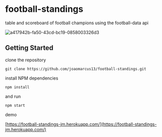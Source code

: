 # football-standings

table and scoreboard of football champions using the football-data api

![a417942b-fa50-43cd-bc19-0858003326d3](https://user-images.githubusercontent.com/47799418/144770332-1b2d7113-f398-446f-bcd8-349d8ca3204d.jpg)


## Getting Started

clone the repository

`git clone https://github.com/joaomarcus13/football-standings.git`

install NPM dependencies

`npm install`

and run

`npm start`

demo 

[https://football-standings-jm.herokuapp.com/](https://football-standings-jm.herokuapp.com/)
